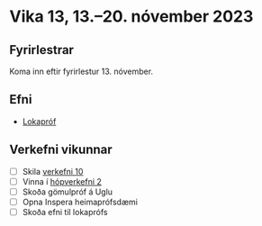 # Vika 13, 13.–20. nóvember 2023

## Fyrirlestrar

Koma inn eftir fyrirlestur 13. nóvember.

## Efni

- [Lokapróf](../namsefni/41.lokaprof/)

## Verkefni vikunnar

- [ ] Skila [verkefni 10](https://github.com/vefforritun/vef1-2023-v10)
- [ ] Vinna í [hópverkefni 2](https://github.com/vefforritun/vef1-2023-h2)
- [ ] Skoða gömulpróf á Uglu
- [ ] Opna Inspera heimaprófsdæmi
- [ ] Skoða efni til lokaprófs

